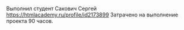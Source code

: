 Выполнил студент Сакович Сергей https://htmlacademy.ru/profile/id2173899
Затрачено на выполнение проекта 90 часов.
